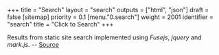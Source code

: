 +++
title = "Search"
layout = "search"
outputs = ["html", "json"]
draft = false
[sitemap]
  priority = 0.1
[menu."0.search"]
  weight = 2001
  identifier = "search"
  title = "Click to Search"
+++

Results from static site search implemented using _Fusejs_, _jquery_
and _mark.js_. -- [Source](https://gist.github.com/eddiewebb/735feb48f50f0ddd65ae5606a1cb41ae)
